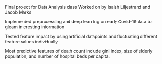 Final project for Data Analysis class
Worked on by Isaiah Liljestrand and Jacob Marks

Implemented preprocessing and deep learning on early Covid-19 data to gleam interesting information

Tested feature impact by using artificial datapoints and fluctuating different feature values individually.

Most predictive features of death count include gini index, size of elderly population, and number of hospital beds per capita.

